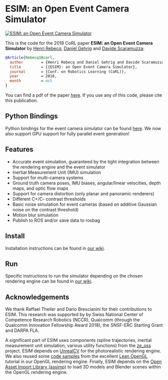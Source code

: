 # ESIM: an Open Event Camera Simulator

[![ESIM: an Open Event Camera Simulator](http://rpg.ifi.uzh.ch/esim/img/youtube_preview.png)](https://youtu.be/ytKOIX_2clo)

This is the code for the 2018 CoRL paper **ESIM: an Open Event Camera Simulator** by [Henri Rebecq](http://henri.rebecq.fr), [Daniel Gehrig](https://danielgehrig18.github.io/) and [Davide Scaramuzza](http://rpg.ifi.uzh.ch/people_scaramuzza.html):
```bibtex
@Article{Rebecq18corl,
  author        = {Henri Rebecq and Daniel Gehrig and Davide Scaramuzza},
  title         = {{ESIM}: an Open Event Camera Simulator},
  journal       = {Conf. on Robotics Learning (CoRL)},
  year          = 2018,
  month         = oct
}
```
You can find a pdf of the paper [here](http://rpg.ifi.uzh.ch/docs/CORL18_Rebecq.pdf). If you use any of this code, please cite this publication.

## Python Bindings
Python bindings for the event camera simulator can be found [here](https://github.com/uzh-rpg/rpg_vid2e). 
We now also support GPU support for fully parallel event generation!


## Features

- Accurate event simulation, guaranteed by the tight integration between the rendering engine and the event simulator
- Inertial Measurement Unit (IMU) simulation
- Support for multi-camera systems
- Ground truth camera poses, IMU biases, angular/linear velocities, depth maps, and optic flow maps
- Support for camera distortion (only planar and panoramic renderers)
- Different C+/C- contrast thresholds
- Basic noise simulation for event cameras (based on additive Gaussian noise on the contrast threshold)
- Motion blur simulation
- Publish to ROS and/or save data to rosbag

## Install

Installation instructions can be found in [our wiki](https://github.com/uzh-rpg/rpg_esim/wiki/Installation).

## Run

Specific instructions to run the simulator depending on the chosen rendering engine can be found in [our wiki](https://github.com/uzh-rpg/rpg_esim/wiki).

## Acknowledgements

We thank Raffael Theiler and Dario Brescianini for their contributions to ESIM.
This research was supported by by Swiss National Center of Competence Research Robotics (NCCR), Qualcomm (through the Qualcomm Innovation Fellowship Award 2018), the SNSF-ERC Starting Grant and DARPA FLA.

A significant part of ESIM uses components (spline trajectories, inertial measurement unit simulation, various utility functions) from the [ze_oss](https://github.com/zurich-eye/ze_oss) project.
ESIM depends on [UnrealCV](https://github.com/unrealcv/unrealcv) for the photorealistic rendering engine.
We also reused some [code samples](https://github.com/JoeyDeVries/LearnOpenGL.git) from the excellent [Lean OpenGL](https://learnopengl.com/) tutorial in our OpenGL rendering engine.
Finally, ESIM depends on the [Open Asset Import Library (assimp)](https://github.com/assimp/assimp) to load 3D models and Blender scenes within the OpenGL rendering engine.
